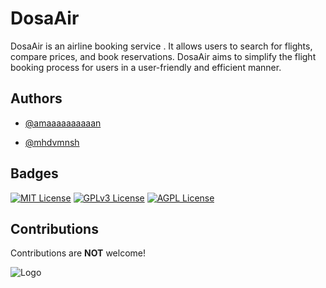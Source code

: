
# DosaAir

DosaAir is an airline booking service . It allows users to search for flights, compare prices, and book reservations. DosaAir aims to simplify the flight booking process for users in a user-friendly and efficient manner.

## Authors

- [@amaaaaaaaaaan](https://github.com/amaaaaaaaaaan)

- [@mhdvmnsh](https://github.com/BookTimes)

## Badges


[![MIT License](https://img.shields.io/badge/License-MIT-green.svg)](https://choosealicense.com/licenses/mit/)
[![GPLv3 License](https://img.shields.io/badge/License-GPL%20v3-yellow.svg)](https://opensource.org/licenses/)
[![AGPL License](https://img.shields.io/badge/license-AGPL-blue.svg)](http://www.gnu.org/licenses/agpl-3.0)


## Contributions

Contributions are **NOT**  welcome!



![Logo](https://media.discordapp.net/attachments/844436240447176724/1250455628271587389/image.png?ex=666b010e&is=6669af8e&hm=2492a85c2e4cdc0a5b052c4fd27d3b8102fed601ab679691cf691dcc62bf5174&=&width=1000&height=1000)

